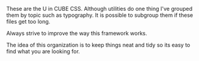 These are the U in CUBE CSS.
Although utilities do one thing I've grouped them by topic such as typography.
It is possible to subgroup  them if these files get too long.

Always strive to improve the way this framework works.

The idea of this organization is to keep things neat and tidy so its easy to find what you are looking for.